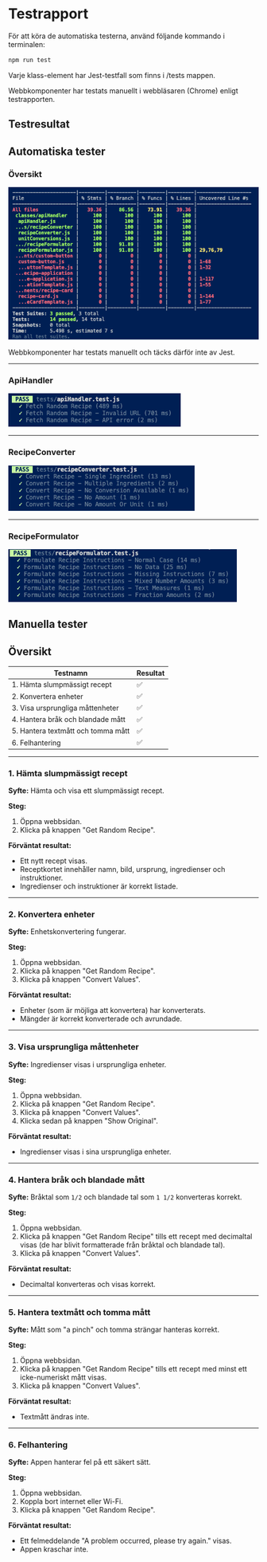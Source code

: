 # Testrapport 

För att köra de automatiska testerna, använd följande kommando i terminalen:

```sh
npm run test
```

Varje klass-element har Jest-testfall som finns i /tests mappen.

Webbkomponenter har testats manuellt i webbläsaren (Chrome) enligt testrapporten.


## Testresultat

## Automatiska tester
### Översikt
![Jest test summary](testrapport-images/overview.png)

Webbkomponenter har testats manuellt och täcks därför inte av Jest.

---

### ApiHandler
![ApiHandler tests](testrapport-images/apiHandler-tests.png)

---

### RecipeConverter
![RecipeConverter tests](testrapport-images/recipeConverter-tests.png)

---

### RecipeFormulator
![RecipeFormulator tests](testrapport-images/recipeFormulator-tests.png)

## Manuella tester

## Översikt
| Testnamn | Resultat |
|------------|-----|
| 1. Hämta slumpmässigt recept | ✅ |
| 2. Konvertera enheter | ✅ |
| 3. Visa ursprungliga måttenheter | ✅ |
| 4. Hantera bråk och blandade mått | ✅ |
| 5. Hantera textmått och tomma mått | ✅ |
| 6. Felhantering | ✅ |

---

### 1. Hämta slumpmässigt recept
**Syfte:** Hämta och visa ett slumpmässigt recept.

**Steg:**
1. Öppna webbsidan.
2. Klicka på knappen "Get Random Recipe".

**Förväntat resultat:**
- Ett nytt recept visas.
- Receptkortet innehåller namn, bild, ursprung, ingredienser och instruktioner.
- Ingredienser och instruktioner är korrekt listade.

---

### 2. Konvertera enheter
**Syfte:** Enhetskonvertering fungerar.

**Steg:**
1. Öppna webbsidan.
2. Klicka på knappen "Get Random Recipe".
3. Klicka på knappen "Convert Values".

**Förväntat resultat:**
- Enheter (som är möjliga att konvertera) har konverterats.
- Mängder är korrekt konverterade och avrundade.

---

### 3. Visa ursprungliga måttenheter
**Syfte:** Ingredienser visas i ursprungliga enheter.

**Steg:**
1. Öppna webbsidan.
2. Klicka på knappen "Get Random Recipe".
3. Klicka på knappen "Convert Values".
4. Klicka sedan på knappen "Show Original".

**Förväntat resultat:**
- Ingredienser visas i sina ursprungliga enheter.

---

### 4. Hantera bråk och blandade mått
**Syfte:** Bråktal som `1/2` och blandade tal som `1 1/2` konverteras korrekt.

**Steg:**
1. Öppna webbsidan.
2. Klicka på knappen "Get Random Recipe" tills ett recept med decimaltal visas (de har blivit formatterade från bråktal och blandade tal).
3. Klicka på knappen "Convert Values".

**Förväntat resultat:**
- Decimaltal konverteras och visas korrekt.

---

### 5. Hantera textmått och tomma mått
**Syfte:** Mått som "a pinch" och tomma strängar hanteras korrekt.

**Steg:**
1. Öppna webbsidan.
2. Klicka på knappen "Get Random Recipe" tills ett recept med minst ett icke-numeriskt mått visas.
2. Klicka på knappen "Convert Values".

**Förväntat resultat:**
- Textmått ändras inte.

---

### 6. Felhantering
**Syfte:** Appen hanterar fel på ett säkert sätt.

**Steg:**
1. Öppna webbsidan.
2. Koppla bort internet eller Wi-Fi.
3. Klicka på knappen "Get Random Recipe".

**Förväntat resultat:**
- Ett felmeddelande "A problem occurred, please try again." visas.
- Appen kraschar inte.
